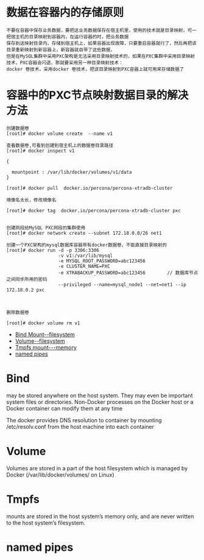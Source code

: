 
# 数据在容器内的存储原则

    不要在容器中保存业务数据，要把这业务数据保存在宿主机里，使用的技术就是目录映射，可一把宿主机的目录映射到容器内，在运行容器的时，把业务数据
    保存到这映射目录内，存储到宿主机上，如果容器出现故障，只要重启容器就行了，然后再把该目录重新映射到新容器上，新容器就自带了这些数据，
    但是在MySQL集群中采用PXC架构是无法采用目录映射技术的，如果在PXC集群中采用目录映射技术，PXC容器会闪退，那就要采用另一种目录映射技术：
    docker 卷技术，采用docker 卷技术，把该目录映射到PXC容器上就可用来存储数据了

 # 容器中的PXC节点映射数据目录的解决方法
 
    创建数据卷
    [root]# docker volume create  --name v1
    
    查看数据卷,可看到创建到宿主机上的数据卷目录路径
    [root]# docker inspect v1
    
    {
    
      mountpoint : /var/lib/docker/volumes/v1/data
    }
    
    [root]# docker pull  docker.io/percona/percona-xtradb-cluster
    
    境像名太长，修改境像名
   
    [root]# docker tag  docker.io/percona/percona-xtradb-cluster pxc
    
    
    创建网段给MySQL PXC网段的集群使用
    [root]# docker network create --subnet 172.18.0.0/26 net1
    
    创建一个PXC架构的mysql数据库容器带有docker数据卷，不能直接目录映射的
    [root]# docker run -d -p 3306:3306
                       -v v1:/var/lib/mysql
                       -e MYSQL_ROOT_PASSWORD=abc123456
                       -e CLUSTER_NAME=PXC
                       -e XTRABACKUP_PASSWORD=abc123456        // 数据库节点之间同步所用的密码
                       --privileged --name=mysql_node1 --net=net1 --ip 172.18.0.2 pxc
    
    
    
    删除数据卷
    
    [root]# docker volume rm v1
    
    



* [Bind Mount--filesystem](#Bind)
* [Volume--filesystem](#Volume)
* [Tmpfs mount---memory](#Tmpfs)
* [named pipes](#named-pipes)

# Bind

   may be stored anywhere on the host system. They may even be important system files or directories. Non-Docker processes on the Docker 
   host or a Docker container can modify them at any time
   
   The docker provides DNS resolution to container by mounting /etc/resolv.conf from the host machine into each container

# Volume

   Volumes are stored in a part of the host filesystem which is managed by Docker (/var/lib/docker/volumes/<volume-name> on Linux)

# Tmpfs

   mounts are stored in the host system’s memory only, and are never written to the host system’s filesystem.
   
# named pipes
